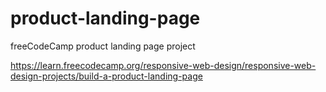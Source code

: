 # product-landing-page

freeCodeCamp product landing page project

<https://learn.freecodecamp.org/responsive-web-design/responsive-web-design-projects/build-a-product-landing-page>